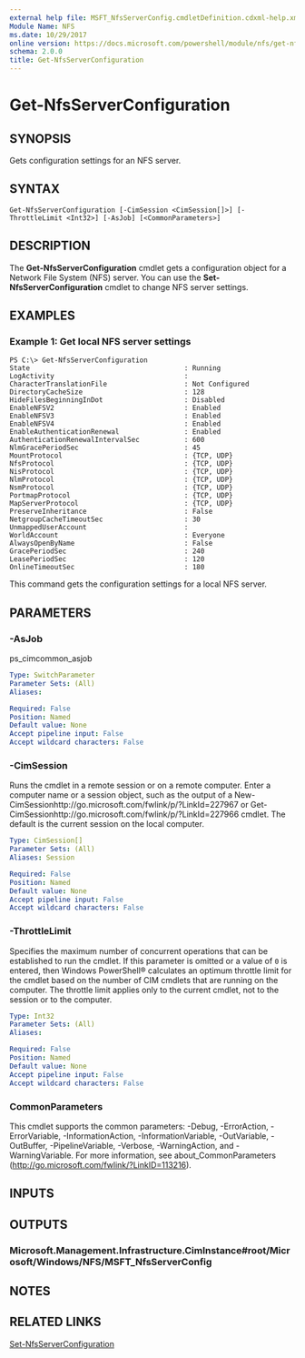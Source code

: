 ```yaml
---
external help file: MSFT_NfsServerConfig.cmdletDefinition.cdxml-help.xml
Module Name: NFS
ms.date: 10/29/2017
online version: https://docs.microsoft.com/powershell/module/nfs/get-nfsserverconfiguration?view=windowsserver2012r2-ps&wt.mc_id=ps-gethelp
schema: 2.0.0
title: Get-NfsServerConfiguration
---
```


# Get-NfsServerConfiguration

## SYNOPSIS
Gets configuration settings for an NFS server.

## SYNTAX

```
Get-NfsServerConfiguration [-CimSession <CimSession[]>] [-ThrottleLimit <Int32>] [-AsJob] [<CommonParameters>]
```

## DESCRIPTION
The **Get-NfsServerConfiguration** cmdlet gets a configuration object for a Network File System (NFS) server.
You can use the **Set-NfsServerConfiguration** cmdlet to change NFS server settings.

## EXAMPLES

### Example 1: Get local NFS server settings
```
PS C:\> Get-NfsServerConfiguration
State                                      : Running
LogActivity                                :
CharacterTranslationFile                   : Not Configured
DirectoryCacheSize                         : 128
HideFilesBeginningInDot                    : Disabled
EnableNFSV2                                : Enabled
EnableNFSV3                                : Enabled
EnableNFSV4                                : Enabled
EnableAuthenticationRenewal                : Enabled
AuthenticationRenewalIntervalSec           : 600
NlmGracePeriodSec                          : 45
MountProtocol                              : {TCP, UDP}
NfsProtocol                                : {TCP, UDP}
NisProtocol                                : {TCP, UDP}
NlmProtocol                                : {TCP, UDP}
NsmProtocol                                : {TCP, UDP}
PortmapProtocol                            : {TCP, UDP}
MapServerProtocol                          : {TCP, UDP}
PreserveInheritance                        : False
NetgroupCacheTimeoutSec                    : 30
UnmappedUserAccount                        :
WorldAccount                               : Everyone
AlwaysOpenByName                           : False
GracePeriodSec                             : 240
LeasePeriodSec                             : 120
OnlineTimeoutSec                           : 180
```

This command gets the configuration settings for a local NFS server.

## PARAMETERS

### -AsJob
ps_cimcommon_asjob

```yaml
Type: SwitchParameter
Parameter Sets: (All)
Aliases: 

Required: False
Position: Named
Default value: None
Accept pipeline input: False
Accept wildcard characters: False
```

### -CimSession
Runs the cmdlet in a remote session or on a remote computer.
Enter a computer name or a session object, such as the output of a New-CimSessionhttp://go.microsoft.com/fwlink/p/?LinkId=227967 or Get-CimSessionhttp://go.microsoft.com/fwlink/p/?LinkId=227966 cmdlet.
The default is the current session on the local computer.

```yaml
Type: CimSession[]
Parameter Sets: (All)
Aliases: Session

Required: False
Position: Named
Default value: None
Accept pipeline input: False
Accept wildcard characters: False
```

### -ThrottleLimit
Specifies the maximum number of concurrent operations that can be established to run the cmdlet.
If this parameter is omitted or a value of `0` is entered, then Windows PowerShell® calculates an optimum throttle limit for the cmdlet based on the number of CIM cmdlets that are running on the computer.
The throttle limit applies only to the current cmdlet, not to the session or to the computer.

```yaml
Type: Int32
Parameter Sets: (All)
Aliases: 

Required: False
Position: Named
Default value: None
Accept pipeline input: False
Accept wildcard characters: False
```

### CommonParameters
This cmdlet supports the common parameters: -Debug, -ErrorAction, -ErrorVariable, -InformationAction, -InformationVariable, -OutVariable, -OutBuffer, -PipelineVariable, -Verbose, -WarningAction, and -WarningVariable. For more information, see about_CommonParameters (http://go.microsoft.com/fwlink/?LinkID=113216).

## INPUTS

## OUTPUTS

### Microsoft.Management.Infrastructure.CimInstance#root/Microsoft/Windows/NFS/MSFT_NfsServerConfig

## NOTES

## RELATED LINKS

[Set-NfsServerConfiguration](./Set-NfsServerConfiguration.md)

